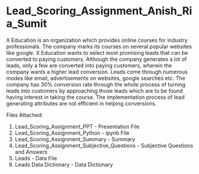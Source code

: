 # Lead_Scoring_Assignment_Anish_Ria_Sumit
X Education is an organization which provides online courses for industry professionals. The company marks its courses on several popular websites like google.
X Education wants to select most promising leads that can be converted to paying customers.
Although the company generates a lot of leads, only a few are converted into paying customers, wherein the company wants a higher lead conversion. Leads come through numerous modes like email, advertisements on websites, google searches etc.
The company has 30% conversion rate through the whole process of turning leads into customers by approaching those leads which are to be found having interest in taking the course. The implementation process of lead generating attributes are not efficient in helping conversions.

Files Attached:

1. Lead_Scoring_Assignment_PPT  - Presentation File
2. Lead_Scoring_Assignment_Python - ipynb File 
3. Lead_Scoring_Assignment_Summary - Summary
4. Lead_Scoring_Assignment_Subjective_Questions - Subjective Questions and Answers
5. Leads - Data File
6. Leads Data Dictionary - Data Dictionary






